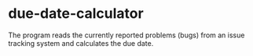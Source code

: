# due-date-calculator
The program reads the currently reported problems (bugs) from an issue tracking system and calculates the due date.
